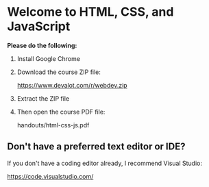 Welcome to HTML, CSS, and JavaScript
====================================

**Please do the following:**

  1. Install Google Chrome

  2. Download the course ZIP file:

     https://www.devalot.com/r/webdev.zip

  3. Extract the ZIP file

  4. Then open the course PDF file:

     handouts/html-css-js.pdf


Don't have a preferred text editor or IDE?
------------------------------------------

If you don't have a coding editor already,
I recommend Visual Studio:

  https://code.visualstudio.com/
